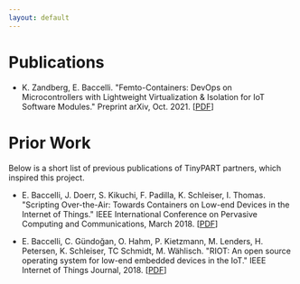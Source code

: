 ```yaml
---
layout: default
---
```


# Publications

- K. Zandberg, E. Baccelli. "Femto-Containers: DevOps on Microcontrollers with Lightweight Virtualization & Isolation for IoT Software Modules." Preprint arXiv, Oct. 2021. [[PDF](https://arxiv.org/pdf/2106.12553.pdf)]




# Prior Work
Below is a short list of previous publications of TinyPART partners, which inspired this project.

- E. Baccelli, J. Doerr, S. Kikuchi, F. Padilla, K. Schleiser, I. Thomas. "Scripting Over-the-Air: Towards Containers on Low-end Devices in the Internet of Things." IEEE International Conference on Pervasive Computing and Communications, March 2018. [[PDF](https://hal.inria.fr/hal-01766610/document)]

- E. Baccelli, C. Gündoğan, O. Hahm, P. Kietzmann, M. Lenders, H. Petersen, K. Schleiser, TC Schmidt, M. Wählisch. "RIOT: An open source operating system for low-end embedded devices in the IoT." IEEE Internet of Things Journal, 2018. [[PDF](https://ieeexplore.ieee.org/stamp/stamp.jsp?arnumber=8315125)]

